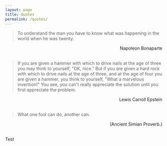 ```yaml
---
layout: page
title: Quotes
permalink: /quotes/
---
```


> To understand the man you have to know what 
> was happening in the world when he was twenty.  
<div style="text-align: right">Napoleon Bonaparte<br><br></div>  
  

> If you are given a hammer with which to drive nails
> at the age of three you may think to yourself, "OK,
> nice." But if you are given a hard rock with which to
> drive nails at the age of three, and at the age of four
> you are given a hammer, you think to yourself, "What
> a marvelous invention!" You see, you can't really
> appreciate the solution until you first appreciate the
>problem.  
<div style="text-align: right">Lewis Carroll Epstein<br><br></div>  
  
> What one fool can do, another can.  
<div style="text-align: right">(Ancient Simian Proverb.)<br><br></div> 

Test 

